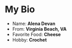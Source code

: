 # My Bio

- Name: **Alena Devan**
- From: **Virginia Beach, VA**
- Favorite Food: **Cheese**
- Hobby: **Crochet**
